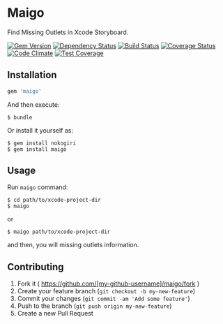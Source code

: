 # Maigo

Find Missing Outlets in Xcode Storyboard.

[![Gem Version](https://badge.fury.io/rb/maigo.svg)](http://badge.fury.io/rb/maigo)
[![Dependency Status](https://gemnasium.com/tadyjp/maigo.svg)](https://gemnasium.com/tadyjp/maigo)
[![Build Status](https://travis-ci.org/tadyjp/maigo.svg?branch=master)](https://travis-ci.org/tadyjp/maigo)
[![Coverage Status](https://coveralls.io/repos/tadyjp/maigo/badge.png)](https://coveralls.io/r/tadyjp/maigo)
[![Code Climate](https://codeclimate.com/github/tadyjp/maigo/badges/gpa.svg)](https://codeclimate.com/github/tadyjp/maigo)
[![Test Coverage](https://codeclimate.com/github/tadyjp/maigo/badges/coverage.svg)](https://codeclimate.com/github/tadyjp/maigo)

## Installation


```ruby
gem 'maigo'
```

And then execute:

    $ bundle

Or install it yourself as:

    $ gem install nokogiri
    $ gem install maigo

## Usage

Run `maigo` command:

    $ cd path/to/xcode-project-dir
    $ maigo

or

    $ maigo path/to/xcode-project-dir

and then, you will missing outlets information.


## Contributing

1. Fork it ( https://github.com/[my-github-username]/maigo/fork )
2. Create your feature branch (`git checkout -b my-new-feature`)
3. Commit your changes (`git commit -am 'Add some feature'`)
4. Push to the branch (`git push origin my-new-feature`)
5. Create a new Pull Request
